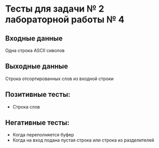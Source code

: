 # Тесты для задачи № 2 лабораторной работы № 4

## Входные данные
Одна строка ASCII сиволов

## Выходные данные
Строка отсортированных слов из входной строки

## Позитивные тесты:
- Строка слов

## Негативные тесты:
- Когда переполняется буфер
- Когда на вход подана пустая строка или строка из разделителей
